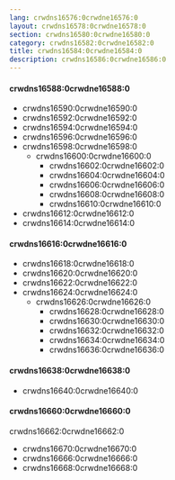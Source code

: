 ```yaml
---
lang: crwdns16576:0crwdne16576:0
layout: crwdns16578:0crwdne16578:0
section: crwdns16580:0crwdne16580:0
category: crwdns16582:0crwdne16582:0
title: crwdns16584:0crwdne16584:0
description: crwdns16586:0crwdne16586:0
---
```


#### crwdns16588:0crwdne16588:0
- crwdns16590:0crwdne16590:0
- crwdns16592:0crwdne16592:0
- crwdns16594:0crwdne16594:0
- crwdns16596:0crwdne16596:0
- crwdns16598:0crwdne16598:0
   - crwdns16600:0crwdne16600:0
      - crwdns16602:0crwdne16602:0
      - crwdns16604:0crwdne16604:0
      - crwdns16606:0crwdne16606:0
      - crwdns16608:0crwdne16608:0
      - crwdns16610:0crwdne16610:0
- crwdns16612:0crwdne16612:0
- crwdns16614:0crwdne16614:0

#### crwdns16616:0crwdne16616:0
- crwdns16618:0crwdne16618:0
- crwdns16620:0crwdne16620:0
- crwdns16622:0crwdne16622:0
- crwdns16624:0crwdne16624:0
   - crwdns16626:0crwdne16626:0
      - crwdns16628:0crwdne16628:0
      - crwdns16630:0crwdne16630:0
      - crwdns16632:0crwdne16632:0
      - crwdns16634:0crwdne16634:0
      - crwdns16636:0crwdne16636:0

#### crwdns16638:0crwdne16638:0
- crwdns16640:0crwdne16640:0

#### crwdns16660:0crwdne16660:0
crwdns16662:0crwdne16662:0

- crwdns16670:0crwdne16670:0
- crwdns16666:0crwdne16666:0
- crwdns16668:0crwdne16668:0
